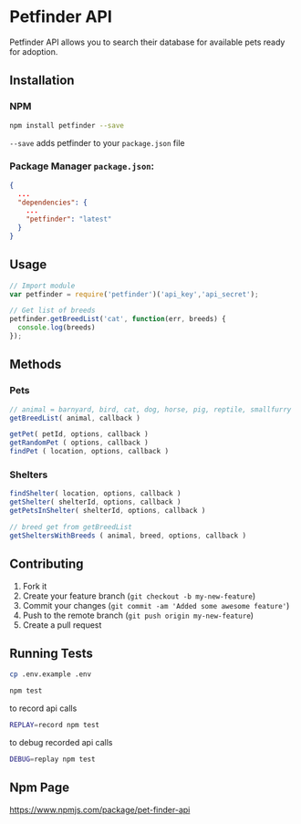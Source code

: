 # Petfinder API  

Petfinder API allows you to search their database for available pets ready for adoption.

## Installation

### NPM
```bash
npm install petfinder --save
```

`--save` adds petfinder to your `package.json` file

### Package Manager `package.json`:
```json
{
  ...
  "dependencies": {
    ...
    "petfinder": "latest"
  }
}
```

## Usage
```js
// Import module
var petfinder = require('petfinder')('api_key','api_secret');

// Get list of breeds
petfinder.getBreedList('cat', function(err, breeds) {
  console.log(breeds)
});
```

## Methods

### Pets

```js
// animal = barnyard, bird, cat, dog, horse, pig, reptile, smallfurry
getBreedList( animal, callback )

getPet( petId, options, callback )
getRandomPet ( options, callback )
findPet ( location, options, callback )
```

### Shelters

```js
findShelter( location, options, callback )
getShelter( shelterId, options, callback )
getPetsInShelter( shelterId, options, callback )

// breed get from getBreedList
getSheltersWithBreeds ( animal, breed, options, callback )
```

## Contributing

1. Fork it
2. Create your feature branch (`git checkout -b my-new-feature`)
3. Commit your changes (`git commit -am 'Added some awesome feature'`)
4. Push to the remote branch (`git push origin my-new-feature`)
5. Create a pull request

## Running Tests

```bash
cp .env.example .env
```

```bash
npm test
```

to record api calls
```bash
REPLAY=record npm test
```

to debug recorded api calls
```bash
DEBUG=replay npm test
```
 ## Npm Page
 https://www.npmjs.com/package/pet-finder-api
 
